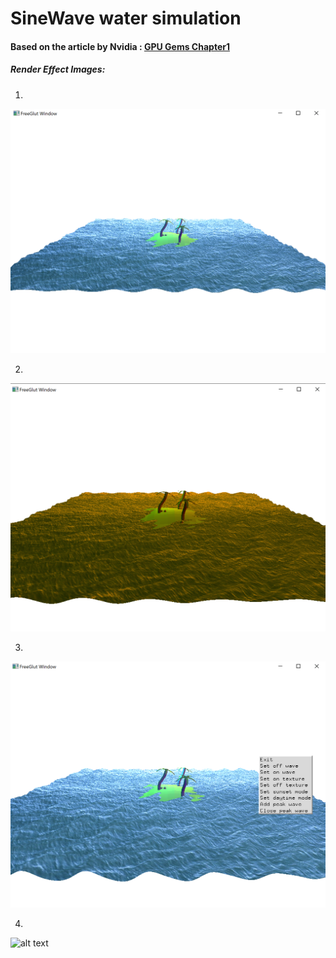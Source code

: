 # SineWave water simulation

#### Based on the article by Nvidia : [GPU Gems Chapter1](https://developer.nvidia.com/gpugems/gpugems/part-i-natural-effects/chapter-1-effective-water-simulation-physical-models)

##### Render Effect Images:

1. 
![alt text](sinewave_1.png "1")

2. 
![alt text](sinewave_2.png "2")

3. 
![alt text](sinewave_3.png "3")

4. 
![alt text](sinewave_4.png "4")
